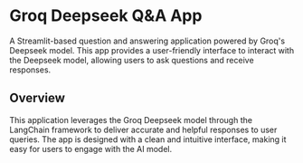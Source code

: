 # Groq Deepseek Q&A App

A Streamlit-based question and answering application powered by Groq's Deepseek model. This app provides a user-friendly interface to interact with the Deepseek model, allowing users to ask questions and receive responses.

## Overview
This application leverages the Groq Deepseek model through the LangChain framework to deliver accurate and helpful responses to user queries. The app is designed with a clean and intuitive interface, making it easy for users to engage with the AI model.




